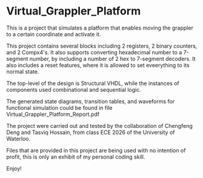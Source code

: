 # Virtual_Grappler_Platform
This is a project that simulates a platform that enables moving the grappler to a certain coordinate and activate it.

This project contains several blocks including 2 registers, 2 binary counters, and 2 Compx4's. It also supports converting hexadecimal number to a 7-segment number, by including a number of 2 hex to 7-segment decoders. It also includes a reset features, where it is allowed to set eveerything to its normal state. 

The top-level of the design is Structural VHDL, while the instances of components used combinational and sequential logic. 

The generated state diagrams, transition tables, and waveforms for functional simulation could be found in file Virtual_Grappler_Platform_Report.pdf

The project were carried out and tested by the collaboration of Chengfeng Deng and Tasviq Hossain, from class ECE 2026 of the University of Waterloo.

Files that are provided in this project are being used with no intention of profit, this is only an exhibit of my personal coding skill.

Enjoy!
